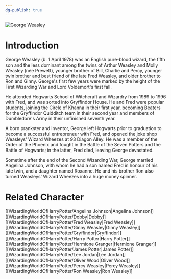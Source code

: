 ```yaml
---
dg-publish: true
---
```

![George Weasley](http://rxbg5ysja.bkt.gdipper.com/George_Weasley.png)
# Introduction
George Weasley (b. 1 April 1978) was an English pure-blood wizard, the fifth son and the less dominant among the twins of Arthur Weasley and Molly Weasley (née Prewett), younger brother of Bill, Charlie and Percy, younger twin brother and best friend of the late Fred Weasley, and older brother to Ron and Ginny. George's first few years were marked by the height of the First Wizarding War and Lord Voldemort's first fall.

He attended Hogwarts School of Witchcraft and Wizardry from 1989 to 1996 with Fred, and was sorted into Gryffindor House. He and Fred were popular students, joining the Circle of Khanna in their first year, becoming Beaters for the Gryffindor Quidditch team in their second year and members of Dumbledore's Army in their unfinished seventh year. 

A born prankster and inventor, George left Hogwarts prior to graduation to become a successful entrepreneur with Fred, and opened the joke shop Weasleys' Wizard Wheezes at 93 Diagon Alley. He was a member of the Order of the Phoenix and fought in the Battle of the Seven Potters and the Battle of Hogwarts; in the latter, Fred died, leaving George devastated.

Sometime after the end of the Second Wizarding War, George married Angelina Johnson, with whom he had a son named Fred in honour of his late twin, and a daughter named Roxanne. He and his brother Ron also turned Weasleys' Wizard Wheezes into a huge money spinner.

# Related Character
[[WizardingWorldOfHarryPotter/Angelina Johnson\|Angelina Johnson]]
[[WizardingWorldOfHarryPotter/Dobby\|Dobby]]
[[WizardingWorldOfHarryPotter/Fred Weasley\|Fred Weasley]]
[[WizardingWorldOfHarryPotter/Ginny Weasley\|Ginny Weasley]]
[[WizardingWorldOfHarryPotter/Gryffindor\|Gryffindor]]
[[WizardingWorldOfHarryPotter/Harry Potter\|Harry Potter]]
[[WizardingWorldOfHarryPotter/Hermione Granger\|Hermione Granger]]
[[WizardingWorldOfHarryPotter/James Potter\|James Potter]]
[[WizardingWorldOfHarryPotter/Lee Jordan\|Lee Jordan]]
[[WizardingWorldOfHarryPotter/Oliver Wood\|Oliver Wood]]
[[WizardingWorldOfHarryPotter/Percy Weasley\|Percy Weasley]]
[[WizardingWorldOfHarryPotter/Ron Weasley\|Ron Weasley]]
